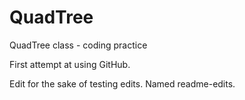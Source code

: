 # QuadTree
QuadTree class - coding practice

First attempt at using GitHub.

Edit for the sake of testing edits.  Named readme-edits.
